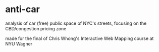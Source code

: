 # anti-car

analysis of car (free) public space of NYC's streets, focusing on the CBD/congestion pricing zone

made for the final of Chris Whong's Interactive Web Mapping course at NYU Wagner
